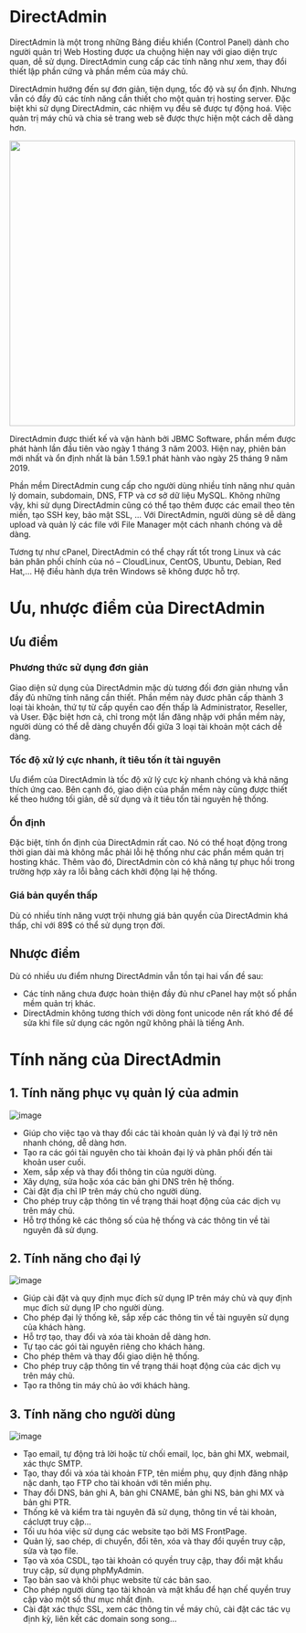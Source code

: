 # DirectAdmin

DirectAdmin là một trong những Bảng điều khiển (Control Panel) dành cho người quản trị Web Hosting được ưa chuộng hiện nay với giao diện trực quan, dễ sử dụng. DirectAdmin cung cấp các tính năng như xem, thay đổi thiết lập phần cứng và phần mềm của máy chủ.

DirectAdmin hướng đến sự đơn giản, tiện dụng, tốc độ và sự ổn định. Nhưng vẫn có đầy đủ các tính năng cần thiết cho một quản trị hosting server. Đặc biệt khi sử dụng DirectAdmin, các nhiệm vụ đều sẽ được tự động hoá. Việc quản trị máy chủ và chia sẻ trang web sẽ được thực hiện một cách dễ dàng hơn.

<img src="https://user-images.githubusercontent.com/111716161/193791956-5d04e6aa-151f-44bd-8306-695c6ecfb5d9.png" width=500/>

DirectAdmin được thiết kế và vận hành bởi JBMC Software, phần mềm được phát hành lần đầu tiên vào ngày 1 tháng 3 năm 2003. Hiện nay, phiên bản mới nhất và ổn định nhất là bản 1.59.1 phát hành vào ngày 25 tháng 9 năm 2019.

Phần mềm DirectAdmin cung cấp cho người dùng nhiều tính năng như quản lý domain, subdomain, DNS, FTP và cơ sở dữ liệu MySQL. Không những vậy, khi sử dụng DirectAdmin cũng có thể tạo thêm được các email theo tên miền, tạo SSH key, bảo mật SSL, … Với DirectAdmin, người dùng sẽ dễ dàng upload và quản lý các file với File Manager một cách nhanh chóng và dễ dàng.

Tương tự như cPanel, DirectAdmin có thể chạy rất tốt trong Linux và các bản phân phối chính của nó – CloudLinux, CentOS, Ubuntu, Debian, Red Hat,… Hệ điều hành dựa trên Windows sẽ không được hỗ trợ.

# Ưu, nhược điểm của DirectAdmin

## Ưu điểm

### Phương thức sử dụng đơn giản
Giao diện sử dụng của DirectAdmin mặc dù tương đối đơn giản nhưng vẫn đầy đủ những tính năng cần thiết. Phần mềm này đươc phân cấp thành 3 loại tài khoản, thứ tự từ cấp quyền cao đến thấp là Administrator, Reseller, và User. Đặc biệt hơn cả, chỉ trong một lần đăng nhập với phần mềm này, người dùng có thể dễ dàng chuyển đổi giữa 3 loại tài khoản một cách dễ dàng.

### Tốc độ xử lý cực nhanh, ít tiêu tốn ít tài nguyên
Ưu điểm của DirectAdmin là tốc độ xử lý cực kỳ nhanh chóng và khả năng thích ứng cao. Bên cạnh đó, giao diện của phần mềm này cũng được thiết kế theo hướng tối giản, dễ sử dụng và ít tiêu tốn tài nguyên hệ thống.

### Ổn định
Đặc biệt, tính ổn định của DirectAdmin rất cao. Nó có thể hoạt động trong thời gian dài mà không mắc phải lỗi hệ thống như các phần mềm quản trị hosting khác. Thêm vào đó, DirectAdmin còn có khả năng tự phục hồi trong trường hợp xảy ra lỗi bằng cách khởi động lại hệ thống.

### Giá bản quyền thấp
Dù có nhiều tính năng vượt trội nhưng giá bản quyền của DirectAdmin khá thấp, chỉ với 89$ có thể sử dụng trọn đời.

## Nhược điểm

Dù có nhiều ưu điểm nhưng DirectAdmin vẫn tồn tại hai vấn đề sau:

- Các tính năng chưa được hoàn thiện đầy đủ như cPanel hay một số phần mềm quản trị khác.
- DirectAdmin không tương thích với dòng font unicode nên rất khó để để sửa khi file sử dụng các ngôn ngữ không phải là tiếng Anh.

# Tính năng của DirectAdmin

## 1. Tính năng phục vụ quản lý của admin

![image](https://user-images.githubusercontent.com/111716161/193792735-e88e9599-1ce0-4932-af8e-1462f4a7d997.png)

- Giúp cho việc tạo và thay đổi các tài khoản quản lý và đại lý trở nên nhanh chóng, dễ dàng hơn.
- Tạo ra các gói tài nguyên cho tài khoản đại lý và phân phối đến tài khoản user cuối.
- Xem, sắp xếp và thay đổi thông tin của người dùng.
- Xây dựng, sửa hoặc xóa các bản ghi DNS trên hệ thống.
- Cài đặt địa chỉ IP trên máy chủ cho người dùng.
- Cho phép truy cập thông tin về trạng thái hoạt động của các dịch vụ trên máy chủ.
- Hỗ trợ thống kê các thông số của hệ thống và các thông tin về tài nguyên đã sử dụng.

## 2. Tính năng cho đại lý

![image](https://user-images.githubusercontent.com/111716161/193792905-2a4d6e83-e4ca-4cf4-b261-9a32f89a4144.png)

- Giúp cài đặt và quy định mục đích sử dụng IP trên máy chủ và quy định mục đích sử dụng IP cho người dùng.
- Cho phép đại lý thống kê, sắp xếp các thông tin về tài nguyên sử dụng của khách hàng.
- Hỗ trợ tạo, thay đổi và xóa tài khoản dễ dàng hơn.
- Tự tạo các gói tài nguyên riêng cho khách hàng.
- Cho phép thêm và thay đổi giao diện hệ thống.
- Cho phép truy cập thông tin về trạng thái hoạt động của các dịch vụ trên máy chủ.
- Tạo ra thông tin máy chủ ảo với khách hàng.

## 3. Tính năng cho người dùng

![image](https://user-images.githubusercontent.com/111716161/193793041-c2095e7a-cff0-49cc-94a9-a6d4d3923662.png)

- Tạo email, tự động trả lời hoặc từ chối email, lọc, bản ghi MX, webmail, xác thực SMTP.
- Tạo, thay đổi và xóa tài khoản FTP, tên miềm phụ, quy định đăng nhập nặc danh, tạo FTP cho tài khoản với tên miền phụ.
- Thay đổi DNS, bản ghi A, bản ghi CNAME, bản ghi NS, bản ghi MX và bản ghi PTR.
- Thống kê và kiểm tra tài nguyên đã sử dụng, thông tin về tài khoản, cáclượt truy cập…
- Tối ưu hóa việc sử dụng các website tạo bởi MS FrontPage.
- Quản lý, sao chép, di chuyển, đổi tên, xóa và thay đổi quyền truy cập, sửa và tạo file.
- Tạo và xóa CSDL, tạo tài khoản có quyền truy cập, thay đổi mật khẩu truy cập, sử dụng phpMyAdmin.
- Tạo bản sao và khôi phục website từ các bản sao.
- Cho phép người dùng tạo tài khoản và mật khẩu để hạn chế quyền truy cập vào một số thư mục nhất định.
- Cài đặt xác thực SSL, xem các thông tin về máy chủ, cài đặt các tác vụ định kỳ, liên kết các domain song song…
